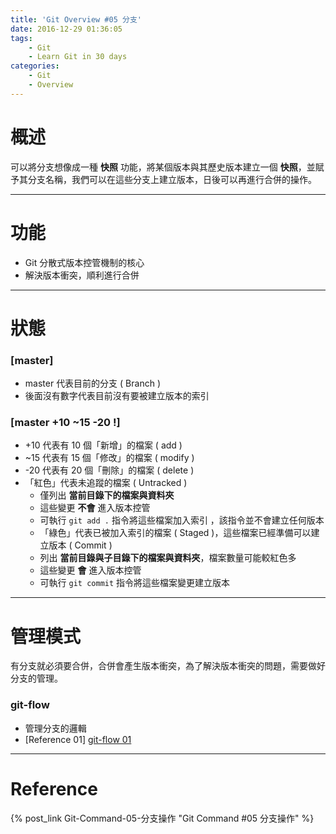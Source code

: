```yaml
---
title: 'Git Overview #05 分支'
date: 2016-12-29 01:36:05
tags: 
    - Git
    - Learn Git in 30 days
categories: 
    - Git
    - Overview
---
```

# 概述
可以將分支想像成一種 **快照** 功能，將某個版本與其歷史版本建立一個 **快照**，並賦予其分支名稱，我們可以在這些分支上建立版本，日後可以再進行合併的操作。

<!-- more -->

---

# 功能
 - Git 分散式版本控管機制的核心
 - 解決版本衝突，順利進行合併

---

# 狀態

### **[master]**
- master 代表目前的分支 ( Branch )
- 後面沒有數字代表目前沒有要被建立版本的索引


### **[master +10 ~15 -20 !]**
- +10 代表有 10 個「新增」的檔案 ( add )
- ~15 代表有 15 個「修改」的檔案 ( modify )
- -20 代表有 20 個「刪除」的檔案 ( delete )
- 「紅色」代表未追蹤的檔案 ( Untracked )
    - 僅列出 **當前目錄下的檔案與資料夾**
    - 這些變更 **不會** 進入版本控管
    - 可執行 `git add .` 指令將這些檔案加入索引 ，該指令並不會建立任何版本
    - 「綠色」代表已被加入索引的檔案 ( Staged )，這些檔案已經準備可以建立版本 ( Commit )
    - 列出 **當前目錄與子目錄下的檔案與資料夾**，檔案數量可能較紅色多
    - 這些變更 **會** 進入版本控管
    - 可執行 `git commit` 指令將這些檔案變更建立版本

---

# 管理模式
有分支就必須要合併，合併會產生版本衝突，為了解決版本衝突的問題，需要做好分支的管理。

### git-flow 
- 管理分支的邏輯
- [Reference 01] [git-flow 01]

[git-flow 01]: https://speakerdeck.com/cjies/git-let-it-flow

---

# Reference
{% post_link Git-Command-05-分支操作 "Git Command #05 分支操作" %}
